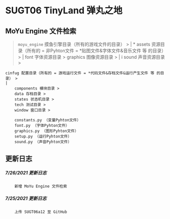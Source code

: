 SUGT06 TinyLand 弹丸之地
=======================




MoYu Engine 文件检索
-------------------
> `moyu_engine` 摸鱼引擎目录（所有的游戏文件的目录） >
|
    * assets 资源目录（所有的 = 非Pyhton文件 = *贴图文件&字体文件&音乐文件 等 的目录） >
    |
        font 字体资源目录 >
        graphics 图像资源目录 >
        |
            i
        sound 声音资源目录 >

    cinfug 配置目录（所有的 = 游戏运行文件 = *代码文件&存档文件&运行产生文件 等 的目录） >
    |
        components 模块目录 >
        data 存档目录 >
        states 状态机目录 >
        tech 测试目录 >
        window 窗口目录 >

        constants.py （变量Pyhton文件）
        font.py （字体Pyhton文件）
        graphics.py （图形Pyhton文件）
        setup.py （运行Pyhton文件）
        sound.py （声音Pyhton文件）

更新日志
-------
##### 7/26/2021 更新日志
        新增 MoYu Engine 文件检索

##### 7/25/2021 更新日志
        上传 SUGT06a12 至 GitHub
